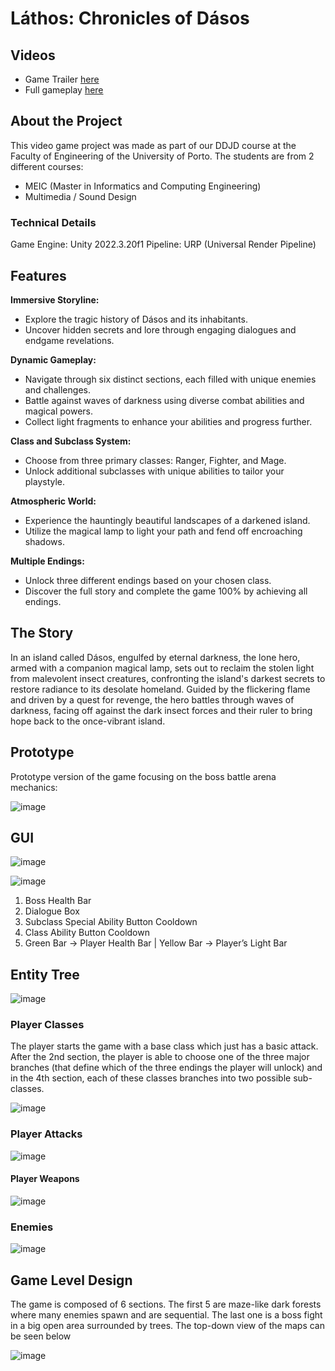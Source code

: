 # Láthos: Chronicles of Dásos

## Videos

- Game Trailer [here](https://www.youtube.com/watch?v=0lHc4eiYs9k)
- Full gameplay [here](https://www.youtube.com/watch?v=4NQeVb3CXHQ)

## About the Project

This video game project was made as part of our DDJD course at the Faculty of Engineering of the University of Porto. The students are from 2 different courses: 

- MEIC (Master in Informatics and Computing Engineering)
- Multimedia / Sound Design

### Technical Details

Game Engine: Unity 2022.3.20f1
Pipeline: URP (Universal Render Pipeline)

## Features

**Immersive Storyline:**

- Explore the tragic history of Dásos and its inhabitants.
- Uncover hidden secrets and lore through engaging dialogues and endgame revelations.

**Dynamic Gameplay:**

- Navigate through six distinct sections, each filled with unique enemies and challenges.
- Battle against waves of darkness using diverse combat abilities and magical powers.
- Collect light fragments to enhance your abilities and progress further.

**Class and Subclass System:**

- Choose from three primary classes: Ranger, Fighter, and Mage.
- Unlock additional subclasses with unique abilities to tailor your playstyle.

**Atmospheric World:**
  
- Experience the hauntingly beautiful landscapes of a darkened island.
- Utilize the magical lamp to light your path and fend off encroaching shadows.

**Multiple Endings:**

- Unlock three different endings based on your chosen class.
- Discover the full story and complete the game 100% by achieving all endings.

## The Story

In an island called Dásos, engulfed by eternal darkness, the lone hero, armed with a companion magical lamp, sets out to reclaim the stolen light from malevolent insect creatures, confronting the island's darkest secrets to restore radiance to its desolate homeland. Guided by the flickering flame and driven by a quest for revenge, the hero battles through waves of darkness, facing off against the dark insect forces and their ruler to bring hope back to the once-vibrant island.

## Prototype

Prototype version of the game focusing on the boss battle arena mechanics:

![image](https://github.com/m21ark/Lathos/assets/72521279/e5537ee6-e5d5-432f-b75e-639f91b3a9b4)

## GUI

![image](https://github.com/m21ark/Lathos/assets/72521279/c230b9f2-e93d-471d-9878-e5b8c8b2e3e3)

![image](https://github.com/m21ark/Lathos/assets/72521279/15b84d67-ea24-4a9f-b80b-57b3c404dc79)

1. Boss Health Bar
2. Dialogue Box
3. Subclass Special Ability Button Cooldown
4. Class Ability Button Cooldown
5. Green Bar → Player Health Bar | Yellow Bar → Player’s Light Bar

## Entity Tree

![image](https://github.com/m21ark/Lathos/assets/72521279/e69162d1-c38e-4f05-adf5-412c7027aaa2)

### Player Classes 

The player starts the game with a base class which just has a basic attack. After the 2nd section, the player is able to choose one of the three major branches (that define which of the three endings the player will unlock) and in the 4th section, each of these classes branches into two possible sub-classes.

![image](https://github.com/m21ark/Lathos/assets/72521279/bef052dc-bcc7-4880-a06d-218c1ba561af)

### Player Attacks

![image](https://github.com/m21ark/Lathos/assets/72521279/20020abd-806a-41c5-a570-b59dfeec75e2)

#### Player Weapons

![image](https://github.com/m21ark/Lathos/assets/72521279/388f8a43-ef16-47c2-a314-7b7b30eab110)


### Enemies

![image](https://github.com/m21ark/Lathos/assets/72521279/1848ce5f-c965-41fb-8323-2f722b917364)


## Game Level Design

The game is composed of 6 sections. The first 5 are maze-like dark forests where many enemies
spawn and are sequential. The last one is a boss fight in a big open area surrounded by trees. The
top-down view of the maps can be seen below

![image](https://github.com/m21ark/Lathos/assets/72521279/0d161522-4d75-479d-8e1c-799e7dd4e70a)



